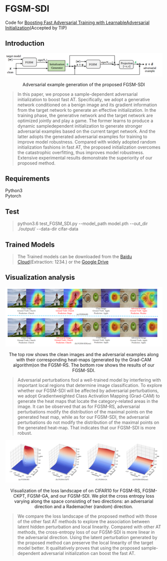 # FGSM-SDI
Code for [Boosting Fast Adversarial Training with LearnableAdversarial Initialization](https://arxiv.org/abs/2110.05007)(Accepted by TIP)
## Introduction
![Adversarial example generation of the proposed FGSM-SDI](/imgs/pipeline.PNG)
<p align="center">
Adversarial example generation of the proposed FGSM-SDI
</p>


> In this paper, we propose a sample-dependent adversarial initialization to boost fast AT. Specifically, we adopt a generative network conditioned on a benign image and its gradient information from the target network to generate an effective initialization. In the training phase, the generative network and the target network are optimized jointly and play a game. The former learns to produce a dynamic sampledependent initialization to generate stronger adversarial examples based on the current target network. And the latter adopts the generated adversarial examples for training to improve model robustness. Compared with widely adopted random initialization fashions in fast AT, the proposed initialization overcomes the catastrophic overfitting, thus improves model robustness. Extensive experimental results demonstrate the superiority of our proposed method.
## Requirements
Python3 </br>
Pytorch </br>
## Test
> python3.6 test_FGSM_SDI.py --model_path model.pth --out_dir ./output/ --data-dir cifar-data
## Trained Models
> The Trained models can be downloaded from the [Baidu Cloud](https://pan.baidu.com/s/1ZEv-7gSEI4gi64PvCnM3ww)(Extraction: 1234.) or the [Google Drive](https://drive.google.com/drive/folders/1972Yhxte4318qbpllyul5dVmvo-VpWVW?usp=sharing)

## Visualization analysis
![Adversarial example generation of the proposed FGSM-SDI](/imgs/saliency.PNG)
<p align="center">
The top row shows the clean images and the adversarial examples along with their corresponding heat-maps (generated by the Grad-CAM algorithm)on the FGSM-RS. The bottom row shows the results of our FGSM-SDI.
</p>

> Adversarial perturbations fool a well-trained model by interfering with important local regions that determine image classification. To explore whether our FGSM-SDI will be affected by adversarial perturbations, we adopt Gradientweighted Class Activation Mapping (Grad-CAM) to generate the heat maps that locate the category-related areas in the image. It can be observed that as for FGSM-RS, adversarial perturbations modify the distribution of the maximal points on the generated heat map, while as for our FGSM-SDI, the adversarial perturbations do not modify the distribution of the maximal points on the generated heat-map. That indicates that our FGSM-SDI is more robust. 

![Adversarial example generation of the proposed FGSM-SDI](/imgs/landscape.PNG)
<p align="center">
Visualization of the loss landscape of on CIFAR10 for FGSM-RS, FGSM-CKPT, FGSM-GA, and our FGSM-SDI. We plot the cross entropy loss varying along the space consisting of two directions: an adversarial direction and a Rademacher (random) direction.
</p>

> We compare the loss landscape of the proposed method with those of the other fast AT methods to explore the association between latent hidden perturbation and local linearity. Compared with other AT methods, the cross-entropy loss of our FGSM-SDI is more linear in the adversarial direction. Using the latent perturbation generated by the proposed method can preserve the local linearity of the target model better. It qualitatively proves that using the proposed sample-dependent adversarial initialization can boost the fast AT.






